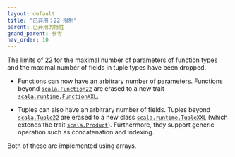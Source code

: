 ```yaml
---
layout: default
title: "已弃用：22 限制"
parent: 已弃用的特性
grand_parent: 参考
nav_order: 10
---
```


The limits of 22 for the maximal number of parameters of function types and the
maximal number of fields in tuple types have been dropped.

* Functions can now have an arbitrary number of parameters. Functions beyond
  [`scala.Function22`](https://www.scala-lang.org/api/current/scala/Function22.html) are erased to a new trait [`scala.runtime.FunctionXXL`](https://dotty.epfl.ch/api/scala/runtime/FunctionXXL.html).

* Tuples can also have an arbitrary number of fields. Tuples beyond [`scala.Tuple22`](https://www.scala-lang.org/api/current/scala/Tuple22.html)
  are erased to a new class [`scala.runtime.TupleXXL`](https://dotty.epfl.ch/api/scala/runtime/TupleXXL.html) (which extends the trait [`scala.Product`](https://dotty.epfl.ch/api/scala/Product.html)). Furthermore, they support generic
  operation such as concatenation and indexing.

Both of these are implemented using arrays.
